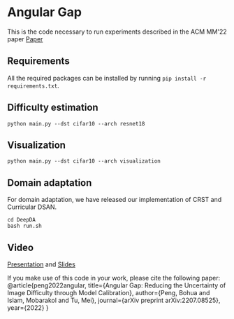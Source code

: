 # Angular Gap
This is the code necessary to run experiments described in the ACM MM'22 paper [Paper](https://arxiv.org/abs/2207.08525)
## Requirements
All the required packages can be installed by running `pip install -r requirements.txt`.
## Difficulty estimation
```shell
python main.py --dst cifar10 --arch resnet18
```
## Visualization
```shell
python main.py --dst cifar10 --arch visualization
```
## Domain adaptation
For domain adaptation, we have released our implementation of CRST and Curricular DSAN.
```shell
cd DeepDA
bash run.sh
```
## Video
[Presentation](https://files.atypon.com/acm/f7197189de64e2075eb0a2c2d1eee630) and [Slides](https://github.com/pengbohua/AngularGap/blob/main/AngularGapPre.pdf)

If you make use of this code in your work, please cite the following paper:
@article{peng2022angular,
  title={Angular Gap: Reducing the Uncertainty of Image Difficulty through Model Calibration},
  author={Peng, Bohua and Islam, Mobarakol and Tu, Mei},
  journal={arXiv preprint arXiv:2207.08525},
  year={2022}
}
